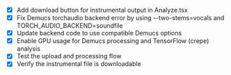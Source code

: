 - [x] Add download button for instrumental output in Analyze.tsx
- [x] Fix Demucs torchaudio backend error by using --two-stems=vocals and TORCH_AUDIO_BACKEND=soundfile
- [x] Update backend code to use compatible Demucs options
- [x] Enable GPU usage for Demucs processing and TensorFlow (crepe) analysis
- [x] Test the upload and processing flow
- [x] Verify the instrumental file is downloadable

